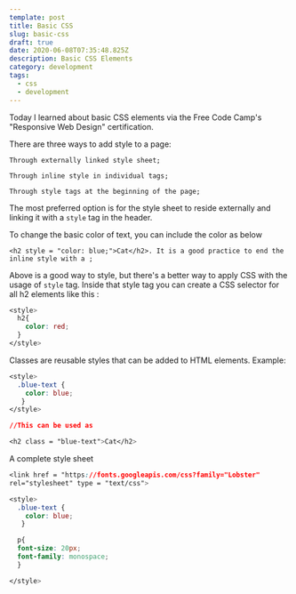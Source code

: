 ```yaml
---
template: post
title: Basic CSS
slug: basic-css
draft: true
date: 2020-06-08T07:35:48.825Z
description: Basic CSS Elements
category: development
tags:
  - css
  - development
---
```

Today I learned about basic CSS elements via the Free Code Camp's "Responsive Web Design" certification.

There are three ways to add style to a page:

`Through externally linked style sheet;`

`Through inline style in individual tags;`

`Through style tags at the beginning of the page;`

The most preferred option is for the style sheet to reside externally and linking it with a `style` tag in the header. 

To change the basic color of text, you can include the color as below

`<h2 style = "color: blue;">Cat</h2>. It is a good practice to end the inline style with a ;`

Above is a good way to style, but there's a better way to apply CSS with the usage of `style` tag. Inside that style tag you can create a CSS selector for all h2 elements like this :

```css
<style>
  h2{
    color: red;
  }
</style>
```

Classes are reusable styles that can be added to HTML elements. Example:

```css
<style>
  .blue-text {
    color: blue;
   }
</style>

//This can be used as

<h2 class = "blue-text">Cat</h2>
```

A complete style sheet

```css
<link href = "https://fonts.googleapis.com/css?family="Lobster" 
rel="stylesheet" type = "text/css">

<style>
  .blue-text {
    color: blue;
   }

  p{
  font-size: 20px;
  font-family: monospace;
  }

</style>
```
